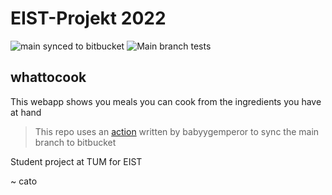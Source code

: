 # EIST-Projekt 2022

![main synced to bitbucket](https://github.com/cato447/EIST-Teamprojekt/actions/workflows/bitbucket-sync.yml/badge.svg)
![Main branch tests](https://github.com/cato447/EIST-Teamprojekt/actions/workflows/run-tests.yml/badge.svg)

## whattocook
This webapp shows you meals you can cook from the ingredients you have at hand

> This repo uses an [action](https://github.com/babyygemperor) written by babyygemperor to sync the main branch to bitbucket

Student project at TUM for EIST

~ cato
